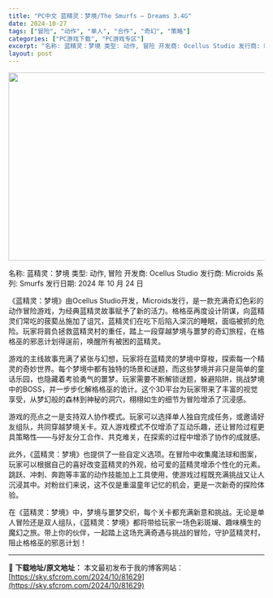 ```yaml
---
title: "PC中文 蓝精灵：梦境/The Smurfs – Dreams 3.4G"
date: 2024-10-27
tags: ["冒险", "动作", "单人", "合作", "奇幻", "策略"]
categories: ["PC游戏下载", "PC游戏专区"]
excerpt: "名称: 蓝精灵：梦境 类型: 动作, 冒险 开发商: Ocellus Studio 发行商: Microids 系列: Smurfs 发行日期: 2024 年 10 月 24 日 《蓝精灵：梦境》由Ocellus Studio开发，Microids发行，是一款充满奇幻色彩的动作冒险游戏，为经典蓝精灵&hellip;"
layout: post
---
```


<img class="aligncenter size-full wp-image-81630" src="https://sky.sfcrom.com/wp-content/uploads/2024/10/2024102702314859.webp" alt="" width="660" height="370" />

名称: 蓝精灵：梦境
类型: 动作, 冒险
开发商: Ocellus Studio
发行商: Microids
系列: Smurfs
发行日期: 2024 年 10 月 24 日

《蓝精灵：梦境》由Ocellus Studio开发，Microids发行，是一款充满奇幻色彩的动作冒险游戏，为经典蓝精灵故事赋予了新的活力。格格巫再度设计阴谋，向蓝精灵们常吃的菝葜丛施加了诅咒，蓝精灵们在吃下后陷入深沉的睡眠，面临被抓的危险。玩家将肩负拯救蓝精灵村的重任，踏上一段穿越梦境与噩梦的奇幻旅程，在格格巫的邪恶计划得逞前，唤醒所有被困的蓝精灵。

游戏的主线故事充满了紧张与幻想，玩家将在蓝精灵的梦境中穿梭，探索每一个精灵的奇妙世界。每个梦境中都有独特的场景和谜题，而这些梦境并非只是简单的童话乐园，也隐藏着考验勇气的噩梦。玩家需要不断解锁谜题，躲避陷阱，挑战梦境中的BOSS，并一步步化解格格巫的诡计。这个3D平台为玩家带来了丰富的视觉享受，从梦幻般的森林到神秘的洞穴，栩栩如生的细节为冒险增添了沉浸感。

游戏的亮点之一是支持双人协作模式。玩家可以选择单人独自完成任务，或邀请好友组队，共同穿越梦境关卡。双人游戏模式不仅增添了互动乐趣，还让冒险过程更具策略性——与好友分工合作、共克难关，在探索的过程中增添了协作的成就感。

此外，《蓝精灵：梦境》也提供了一些自定义选项。在冒险中收集魔法球和图案，玩家可以根据自己的喜好改变蓝精灵的外观，给可爱的蓝精灵增添个性化的元素。跳跃、冲刺、奔跑等丰富的动作技能加上工具使用，使游戏过程既充满挑战又让人沉浸其中。对粉丝们来说，这不仅是重温童年记忆的机会，更是一次新奇的探险体验。

在《蓝精灵：梦境》中，梦境与噩梦交织，每个关卡都充满新意和挑战。无论是单人冒险还是双人组队，《蓝精灵：梦境》都将带给玩家一场色彩斑斓、趣味横生的魔幻之旅。带上你的伙伴，一起踏上这场充满奇遇与挑战的冒险，守护蓝精灵村，阻止格格巫的邪恶计划！

---
📖 **下载地址/原文地址：** 本文最初发布于我的博客网站：[https://sky.sfcrom.com/2024/10/81629](https://sky.sfcrom.com/2024/10/81629)

